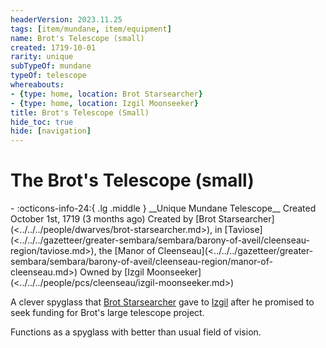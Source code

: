 ```yaml
---
headerVersion: 2023.11.25
tags: [item/mundane, item/equipment]
name: Brot's Telescope (small)
created: 1719-10-01
rarity: unique
subTypeOf: mundane
typeOf: telescope
whereabouts:
- {type: home, location: Brot Starsearcher}
- {type: home, location: Izgil Moonseeker}
title: Brot's Telescope (Small)
hide_toc: true
hide: [navigation]
---
```

# The Brot's Telescope (small)
<div class="grid cards ext-narrow-margin ext-one-column" markdown>
- :octicons-info-24:{ .lg .middle } __Unique Mundane Telescope__  
   Created October 1st, 1719 (3 months ago)  
   Created by [Brot Starsearcher](<../../../people/dwarves/brot-starsearcher.md>), in [Taviose](<../../../gazetteer/greater-sembara/sembara/barony-of-aveil/cleenseau-region/taviose.md>), the [Manor of Cleenseau](<../../../gazetteer/greater-sembara/sembara/barony-of-aveil/cleenseau-region/manor-of-cleenseau.md>)  
   Owned by [Izgil Moonseeker](<../../../people/pcs/cleenseau/izgil-moonseeker.md>)  
</div>


A clever spyglass that [Brot Starsearcher](<../../../people/dwarves/brot-starsearcher.md>) gave to [Izgil](<../../../people/pcs/cleenseau/izgil-moonseeker.md>) after he promised to seek funding for Brot's large telescope project.

Functions as a spyglass with better than usual field of vision.